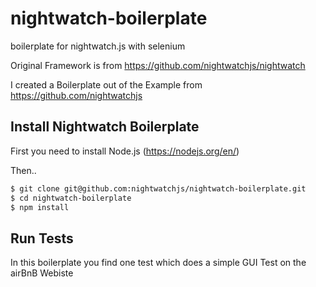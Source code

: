 # nightwatch-boilerplate
boilerplate for nightwatch.js with selenium

Original Framework is from https://github.com/nightwatchjs/nightwatch 

I  created a Boilerplate out of the Example from https://github.com/nightwatchjs

## Install Nightwatch Boilerplate

First you need to install Node.js (https://nodejs.org/en/)

Then..
```sh
$ git clone git@github.com:nightwatchjs/nightwatch-boilerplate.git
$ cd nightwatch-boilerplate
$ npm install
```

## Run Tests

In this boilerplate you find one test which does a simple GUI Test on the airBnB Webiste



